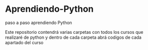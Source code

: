 # Aprendiendo-Python
paso a paso aprendiendo Python

Este repositorio contendrá varias carpetas con todos los cursos que realizaré de python y dentro de cada carpeta abrá codigos de cada apartado del curso
